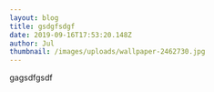 ```yaml
---
layout: blog
title: gsdgfsdgf
date: 2019-09-16T17:53:20.148Z
author: Jul
thumbnail: /images/uploads/wallpaper-2462730.jpg
---
```

gagsdfgsdf
